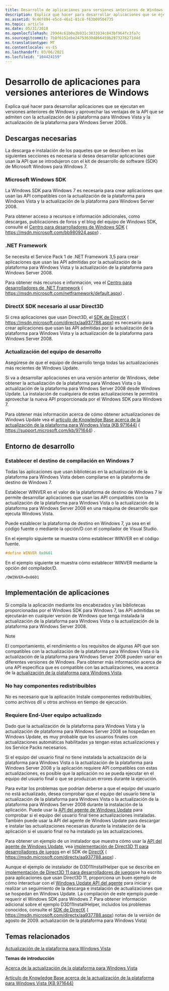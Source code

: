 ```yaml
---
title: Desarrollo de aplicaciones para versiones anteriores de Windows
description: Explica qué hacer para desarrollar aplicaciones que se ejecutan en versiones anteriores de Windows y aprovechar las ventajas de la API que se admiten con la actualización de la plataforma para Windows Vista y la actualización de la plataforma para Windows Server 2008.
ms.assetid: 9c46f894-e5cd-46a1-81c8-f63b09504735
ms.topic: article
ms.date: 05/31/2018
ms.openlocfilehash: 299d4c61b0e2b931c3833934c843bf964fc3fa7c
ms.sourcegitcommit: 7b8f6151ebe247536304866459b2973276271d4d
ms.translationtype: MT
ms.contentlocale: es-ES
ms.lasthandoff: 03/06/2021
ms.locfileid: "104424159"
---
```

# <a name="developing-applications-for-previous-versions-of-windows"></a>Desarrollo de aplicaciones para versiones anteriores de Windows

Explica qué hacer para desarrollar aplicaciones que se ejecutan en versiones anteriores de Windows y aprovechar las ventajas de la API que se admiten con la actualización de la plataforma para Windows Vista y la actualización de la plataforma para Windows Server 2008.

## <a name="required-downloads"></a>Descargas necesarias

La descarga e instalación de los paquetes que se describen en las siguientes secciones es necesaria si desea desarrollar aplicaciones que usan la API que se introdujeron con el kit de desarrollo de software (SDK) de Microsoft Windows para Windows 7.

### <a name="microsoft-windows-sdk"></a>Microsoft Windows SDK

La Windows SDK para Windows 7 es necesaria para crear aplicaciones que usan las API compatibles con la actualización de la plataforma para Windows Vista y la actualización de la plataforma para Windows Server 2008.

Para obtener acceso a recursos e información adicionales, como descargas, publicaciones de foros y el blog del equipo de Windows SDK, consulte el [Centro para desarrolladores de Windows SDK](https://msdn.microsoft.com/bb980924.aspx) ( https://msdn.microsoft.com/bb980924.aspx) .

### <a name="net-framework"></a>.NET Framework

Se necesita el Service Pack 1 de .NET Framework 3,5 para crear aplicaciones que usan las API admitidas por la actualización de la plataforma para Windows Vista y la actualización de la plataforma para Windows Server 2008.

Para obtener más recursos e información, vea el [Centro para desarrolladores de .NET Framework](https://msdn.microsoft.com/netframework/default.aspx) ( https://msdn.microsoft.com/netframework/default.aspx) .

### <a name="directx-sdk-required-when-using-direct3d"></a>DirectX SDK necesario al usar Direct3D

Si crea aplicaciones que usan Direct3D, el [SDK de DirectX](/previous-versions/windows/apps/hh452744(v=win.10)) ( https://msdn.microsoft.com/directx/aa937788.aspx) es necesario para crear aplicaciones que usan las API admitidas por la actualización de la plataforma para Windows Vista y la actualización de la plataforma para Windows Server 2008.

### <a name="update-your-development-computer"></a>Actualización del equipo de desarrollo

Asegúrese de que el equipo de desarrollo tenga todas las actualizaciones más recientes de Windows Update.

Si va a desarrollar aplicaciones en una versión anterior de Windows, debe obtener la actualización de la plataforma para Windows Vista o la actualización de la plataforma para Windows Server 2008 desde Windows Update. La instalación de cualquiera de estas actualizaciones le permitirá aprovechar la nueva API proporcionada por el Windows SDK para Windows 7.

Para obtener más información acerca de cómo obtener actualizaciones de Windows Update vea el [artículo de Knowledge Base acerca de la actualización de la plataforma para Windows Vista (KB 971644)](https://support.microsoft.com/kb/971644) ( https://support.microsoft.com/kb/971644) .

## <a name="development-environment"></a>Entorno de desarrollo

### <a name="set-the-build-target-to-windows-7"></a>Establecer el destino de compilación en Windows 7

Todas las aplicaciones que usan bibliotecas en la actualización de la plataforma para Windows Vista deben compilarse en la plataforma de destino de Windows 7.

Establecer WINVER en el valor de la plataforma de destino de Windows 7 le permite desarrollar aplicaciones que usan las API compatibles con la actualización de la plataforma para Windows Vista o la actualización de la plataforma para Windows Server 2008 en una máquina de desarrollo que ejecuta Windows Vista.

Puede establecer la plataforma de destino en Windows 7, ya sea en el código fuente o mediante la opción/D con el compilador de Visual Studio.

En el ejemplo siguiente se muestra cómo establecer WINVER en el código fuente.


```C++
#define WINVER 0x0601
```



En el ejemplo siguiente se muestra cómo establecer WINVER mediante la opción del compilador/D.

``` syntax
/DWINVER=0x0601
```

## <a name="application-deployment"></a>Implementación de aplicaciones

Si compila la aplicación mediante los encabezados y las bibliotecas proporcionadas por el Windows SDK para Windows 7, las API admitidas se ejecutarán en cualquier versión de Windows que tenga instalada la actualización de la plataforma para Windows Vista o la actualización de la plataforma para Windows Server 2008.

> [!Note]  
> El comportamiento, el rendimiento o los requisitos de algunas API que son compatibles con la actualización de la plataforma para Windows Vista o la actualización de la plataforma para Windows Server 2008 pueden variar en diferentes versiones de Windows. Para obtener más información acerca de una API específica que es compatible con las actualizaciones, vea acerca de la [actualización de la plataforma para Windows Vista](platform-update-for-windows-vista-overview.md).

 

### <a name="no-redistributable-components"></a>No hay componentes redistribuibles

No es necesario que la aplicación Instale componentes redistribuibles, como archivos dll u otros archivos en tiempo de ejecución.

### <a name="requires-updated-end-user-computer"></a>Requiere End-User equipo actualizado

Dado que la actualización de la plataforma para Windows Vista y la actualización de plataforma para Windows Server 2008 se hospedan en Windows Update, es muy probable que los usuarios finales con actualizaciones automáticas habilitadas ya tengan estas actualizaciones y los Service Packs necesarios.

Si el equipo del usuario final no tiene instalada la actualización de la plataforma para Windows Vista o la actualización de la plataforma para Windows Server 2008 y la aplicación requiere API compatibles con estas actualizaciones, es posible que la aplicación no se pueda ejecutar en el equipo del usuario final o que se produzcan errores durante la ejecución.

Para evitar los problemas que podrían deberse a que el equipo del usuario no está actualizado, desea comprobar que el equipo del usuario tiene la actualización de la plataforma para Windows Vista o la actualización de la plataforma para Windows Server 2008 durante la instalación de la aplicación. Puede usar la [API del agente de Windows Update](/windows/desktop/Wua_Sdk/portal-client) para comprobar si el equipo del usuario final tiene actualizaciones instaladas. También puede usar la API del agente de Windows Update para descargar e instalar las actualizaciones necesarias durante la instalación de la aplicación si el usuario final no ha instalado ya las actualizaciones.

Para obtener un ejemplo de un instalador que muestra cómo usar la [API del agente de Windows Update](/windows/desktop/Wua_Sdk/portal-client), vea [implementación de Direct3D 11 para desarrolladores de juegos](../direct3darticles/direct3d11-deployment.md) en el SDK de [DirectX](/previous-versions/windows/apps/hh452744(v=win.10)) ( https://msdn.microsoft.com/directx/aa937788.aspx) .

Aunque el ejemplo de instalador de D3D11InstallHelper que se describe en [implementación de Direct3D 11 para desarrolladores de juegos](../direct3darticles/direct3d11-deployment.md)se ha escrito para aplicaciones que usan Direct3D 11, proporciona un buen ejemplo de cómo interactuar con el [Windows Update API del agente](/windows/desktop/Wua_Sdk/portal-client) para iniciar y realizar un seguimiento de la descarga e instalación de actualizaciones que se hospedan en Windows Update. La compilación de este ejemplo puede requerir el Windows SDK para Windows 7. Para obtener información adicional sobre el ejemplo D3D11InstallHelper, incluidos los problemas conocidos, consulte el [SDK de DirectX](/previous-versions/windows/apps/hh452744(v=win.10)) ( https://msdn.microsoft.com/directx/aa937788.aspx) notas de la versión de agosto de 2009. actualización de la plataforma para Windows Vista)

## <a name="related-topics"></a>Temas relacionados

<dl> <dt>

[Actualización de la plataforma para Windows Vista](platform-update-for-windows-vista-portal.md)
</dt> <dt>

**Temas de introducción**
</dt> <dt>

[Acerca de la actualización de la plataforma para Windows Vista](platform-update-for-windows-vista-overview.md)
</dt> <dt>

[Artículo de Knowledge Base acerca de la actualización de la plataforma para Windows Vista (KB 971644)](https://support.microsoft.com/kb/971644)
</dt> </dl>

 

 